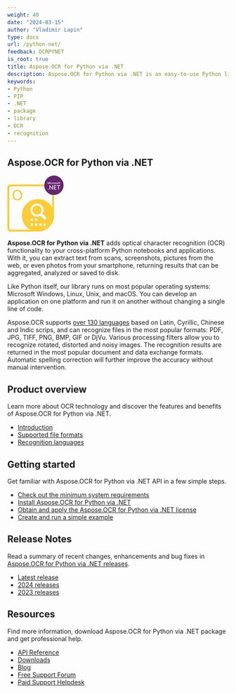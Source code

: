 ```yaml
---
weight: 40
date: "2024-03-15"
author: "Vladimir Lapin"
type: docs
url: /python-net/
feedback: OCRPYNET
is_root: true
title: Aspose.OCR for Python via .NET
description: Aspose.OCR for Python via .NET is an easy-to-use Python library for extracting text from scans, photos and PDFs.
keywords:
- Python
- PIP
- .NET
- package
- library
- OCR
- recognition
---
```


## Aspose.OCR for Python via .NET

![Aspose.OCR for Python via .NET](aspose-ocr-python.png)

**Aspose.OCR for Python via .NET** adds optical character recognition (OCR) functionality to your cross-platform Python notebooks and applications. With it, you can extract text from scans, screenshots, pictures from the web, or even photos from your smartphone, returning results that can be aggregated, analyzed or saved to disk.

Like Python itself, our library runs on most popular operating systems: Microsoft Windows, Linux, Unix, and macOS. You can develop an application on one platform and run it on another without changing a single line of code.

Aspose.OCR supports [over 130 languages](/ocr/python-net/recognition-languages/) based on Latin, Cyrillic, Chinese and Indic scrips, and can recognize files in the most popular formats: PDF, JPG, TIFF, PNG, BMP, GIF or DjVu. Various processing filters allow you to recognize rotated, distorted and noisy images. The recognition results are returned in the most popular document and data exchange formats. Automatic spelling correction will further improve the accuracy without manual intervention.

## Product overview

Learn more about OCR technology and discover the features and benefits of Aspose.OCR for Python via .NET.

- [Introduction](/ocr/python-net/product-overview/)
- [Supported file formats](/ocr/python-net/supported-file-formats/)
- [Recognition languages](/ocr/python-net/recognition-languages/)

## Getting started

Get familiar with Aspose.OCR for Python via .NET API in a few simple steps.

- [Check out the minimum system requirements](/ocr/python-net/system-requirements/)  
- [Install Aspose.OCR for Python via .NET](/ocr/python-net/installation/)  
- [Obtain and apply the Aspose.OCR for Python via .NET license](/ocr/python-net/licensing/)  
- [Create and run a simple example](/ocr/python-net/hello-world/)  

## Release Notes

Read a summary of recent changes, enhancements and bug fixes in [Aspose.OCR for Python via .NET releases](https://releases.aspose.com/ocr/python-net/release-notes/).

- [Latest release](https://releases.aspose.com/ocr/python-net/release-notes/latest/)
- [2024 releases](https://releases.aspose.com/ocr/python-net/release-notes/2024/)
- [2023 releases](https://releases.aspose.com/ocr/python-net/release-notes/2023/)

## Resources

Find more information, download Aspose.OCR for Python via .NET package and get professional help.

- [API Reference](https://reference.aspose.com/ocr/python-net/)
- [Downloads](https://releases.aspose.com/ocr/python-net/)
- [Blog](https://blog.aspose.com/category/ocr/)
- [Free Support Forum](https://forum.aspose.com/c/ocr/16)
- [Paid Support Helpdesk](https://helpdesk.aspose.com/)
